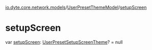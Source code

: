 [io.dyte.core.network.models](../index.md)/[UserPresetThemeModel](index.md)/[setupScreen](setup-screen.md)

# setupScreen


var [setupScreen](setup-screen.md): [UserPresetSetupScreenTheme](../-user-preset-setup-screen-theme/index.md)? = null
